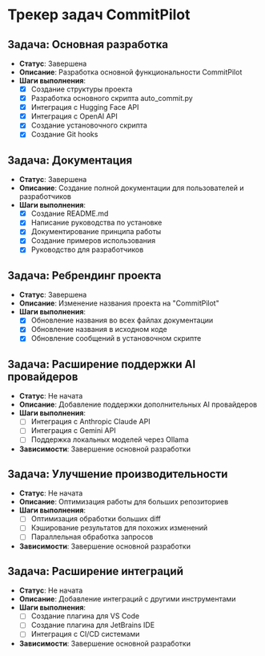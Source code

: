 # Трекер задач CommitPilot

## Задача: Основная разработка

-   **Статус**: Завершена
-   **Описание**: Разработка основной функциональности CommitPilot
-   **Шаги выполнения**:
    -   [x] Создание структуры проекта
    -   [x] Разработка основного скрипта auto_commit.py
    -   [x] Интеграция с Hugging Face API
    -   [x] Интеграция с OpenAI API
    -   [x] Создание установочного скрипта
    -   [x] Создание Git hooks

## Задача: Документация

-   **Статус**: Завершена
-   **Описание**: Создание полной документации для пользователей и разработчиков
-   **Шаги выполнения**:
    -   [x] Создание README.md
    -   [x] Написание руководства по установке
    -   [x] Документирование принципа работы
    -   [x] Создание примеров использования
    -   [x] Руководство для разработчиков

## Задача: Ребрендинг проекта

-   **Статус**: Завершена
-   **Описание**: Изменение названия проекта на "CommitPilot"
-   **Шаги выполнения**:
    -   [x] Обновление названия во всех файлах документации
    -   [x] Обновление названия в исходном коде
    -   [x] Обновление сообщений в установочном скрипте

## Задача: Расширение поддержки AI провайдеров

-   **Статус**: Не начата
-   **Описание**: Добавление поддержки дополнительных AI провайдеров
-   **Шаги выполнения**:
    -   [ ] Интеграция с Anthropic Claude API
    -   [ ] Интеграция с Gemini API
    -   [ ] Поддержка локальных моделей через Ollama
-   **Зависимости**: Завершение основной разработки

## Задача: Улучшение производительности

-   **Статус**: Не начата
-   **Описание**: Оптимизация работы для больших репозиториев
-   **Шаги выполнения**:
    -   [ ] Оптимизация обработки больших diff
    -   [ ] Кэширование результатов для похожих изменений
    -   [ ] Параллельная обработка запросов
-   **Зависимости**: Завершение основной разработки

## Задача: Расширение интеграций

-   **Статус**: Не начата
-   **Описание**: Добавление интеграций с другими инструментами
-   **Шаги выполнения**:
    -   [ ] Создание плагина для VS Code
    -   [ ] Создание плагина для JetBrains IDE
    -   [ ] Интеграция с CI/CD системами
-   **Зависимости**: Завершение основной разработки
